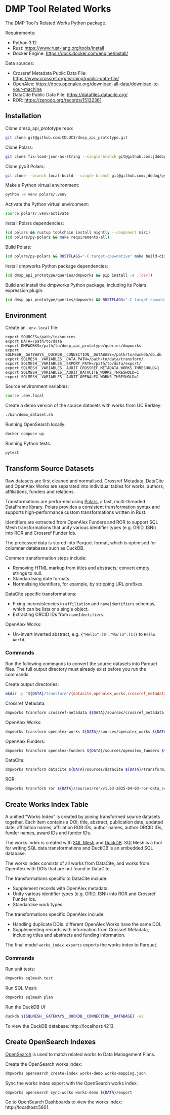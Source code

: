 # DMP Tool Related Works
The DMP Tool's Related Works Python package.

Requirements:
* Python 3.12
* Rust: https://www.rust-lang.org/tools/install
* Docker Engine: https://docs.docker.com/engine/install/

Data sources:
* Crossref Metadata Public Data File: https://www.crossref.org/learning/public-data-file/
* OpenAlex: https://docs.openalex.org/download-all-data/download-to-your-machine
* DataCite Public Data File: https://datafiles.datacite.org/
* ROR: https://zenodo.org/records/15132361

## Installation
Clone dmsp_api_prototype repo:
```bash
git clone git@github.com:CDLUC3/dmsp_api_prototype.git
```

Clone Polars:
```bash
git clone fix-load-json-as-string --single-branch git@github.com:jdddog/polars.git
```

Clone pyo3 Polars:
```bash
git clone --branch local-build --single-branch git@github.com:jdddog/pyo3-polars.git
```

Make a Python virtual environment:
```bash
python -m venv polars/.venv
```

Activate the Python virtual environment:
```bash
source polars/.venv/activate
```

Install Polars dependencies:
```bash
(cd polars && rustup toolchain install nightly --component miri)
(cd polars/py-polars && make requirements-all)
```

Build Polars:
```bash
(cd polars/py-polars && RUSTFLAGS="-C target-cpu=native" make build-dist-release)
```

Install dmpworks Python package dependencies:
```bash
(cd dmsp_api_prototype/queries/dmpworks && pip install -e .[dev])
```

Build and install the dmpworks Python package, including its Polars expression 
plugin:
```bash
(cd dmsp_api_prototype/queries/dmpworks && RUSTFLAGS="-C target-cpu=native" maturin develop --release)
```

## Environment
Create an `.env.local` file:
```commandline
export SOURCES=/path/to/sources
export DATA=/path/to/data
export DMPWORKS=/path/to/dmsp_api_prototype/queries/dmpworks
export SQLMESH__GATEWAYS__DUCKDB__CONNECTION__DATABASE=/path/to/duckdb/db.db
export SQLMESH__VARIABLES__DATA_PATH=/path/to/data/transform/
export SQLMESH__VARIABLES__EXPORT_PATH=/path/to/data/export/
export SQLMESH__VARIABLES__AUDIT_CROSSREF_METADATA_WORKS_THRESHOLD=1
export SQLMESH__VARIABLES__AUDIT_DATACITE_WORKS_THRESHOLD=1
export SQLMESH__VARIABLES__AUDIT_OPENALEX_WORKS_THRESHOLD=1
```

Source environment variables:
```bash
source .env.local
```

Create a demo version of the source datasets with works from UC Berkley:
```bash
./bin/demo_dataset.sh
```

Running OpenSearch locally:
```bash
docker compose up
```

Running Python tests:
```bash
pytest
```

## Transform Source Datasets
Raw datasets are first cleaned and normalised. Crossref Metadata, DataCite and
OpenAlex Works are separated into individual tables for works, authors, 
affiliations, funders and relations.

Transformations are performed using [Polars](https://pola.rs), a fast,
multi-threaded DataFrame library. Polars provides a consistent transformation
syntax and supports high-performance custom transformations written in Rust.

Identifiers are extracted from OpenAlex Funders and ROR to support SQL Mesh 
transformations that unify various identifier types (e.g. GRID, ISNI) into ROR 
and Crossref Funder Ids.

The processed data is stored into Parquet format, which is optimised for 
columnar databases such as DuckDB.

Common transformation steps include:
* Removing HTML markup from titles and abstracts; convert empty strings to null.
* Standardising date formats.
* Normalising identifiers, for example, by stripping URL prefixes.

DataCite specific transformations:
* Fixing inconsistencies in `affiliation` and `nameIdentifiers` schemas, which
can be lists or a single object.
* Extracting ORCID IDs from `nameIdentifiers`.

OpenAlex Works:
* Un-invert inverted abstract, e.g. `{"Hello":[0],"World":[1]}` to `Hello World`.

### Commands
Run the following commands to convert the source datasets into Parquet files.
The full output directory must already exist before you run the commands.

Create output directories:
```bash
mkdir -p "${DATA}/transform"/{datacite,openalex_works,crossref_metadata,openalex_funders,ror}
```

Crossref Metadata:
```bash
dmpworks transform crossref-metadata ${DATA}/sources/crossref_metadata ${DATA}/transform/crossref_metadata
```

OpenAlex Works:
```bash
dmpworks transform openalex-works ${DATA}/sources/openalex_works ${DATA}/transform/openalex_works
```

OpenAlex Funders:
```bash
dmpworks transform openalex-funders ${DATA}/sources/openalex_funders ${DATA}/transform/openalex_funders
```

DataCite:
```bash
dmpworks transform datacite ${DATA}/sources/datacite ${DATA}/transform/datacite
```

ROR:
```bash
dmpworks transform ror ${DATA}/sources/ror/v1.63-2025-04-03-ror-data_schema_v2.json ${DATA}/transform/ror
```

## Create Works Index Table
A unified "Works Index" is created by joining transformed source datasets
together. Each item contains a DOI, title, abstract, publication date, updated
date, affiliation names, affiliation ROR IDs, author names, author ORCID IDs,
funder names, award IDs and funder IDs.

The works index is created with [SQL Mesh](https://sqlmesh.readthedocs.io/en/latest/)
and [DuckDB](https://duckdb.org). SQLMesh is a tool for writing SQL data 
transformations and DuckDB is an embedded SQL database.

The works index consists of all works from DataCite, and works from OpenAlex
with DOIs that are not found in DataCite.

The transformations specific to DataCite include:
* Supplement records with OpenAlex metadata.
* Unify various identifier types (e.g. GRID, ISNI) into ROR and Crossref Funder 
Ids.
* Standardise work types.

The transformations specific OpenAlex include:
* Handling duplicate DOIs: different OpenAlex Works have the same DOI.
* Supplementing records with information from Crossref Metadata, including
titles and abstracts and funding information.

The final model `works_index.exports` exports the works index to Parquet.

### Commands
Run unit tests:
```bash
dmpworks sqlmesh test
```

Run SQL Mesh:
```bash
dmpworks sqlmesh plan
```

Run the DuckDB UI:
```bash
duckdb ${SQLMESH__GATEWAYS__DUCKDB__CONNECTION__DATABASE} -ui
```

To view the DuckDB database: http://localhost:4213.

## Create OpenSearch Indexes
[OpenSearch](https://opensearch.org) is used to match related works to
Data Management Plans.

Create the OpenSearch works index:
```bash
dmpworks opensearch create-index works-demo works-mapping.json
```

Sync the works index export with the OpenSearch works index:
```bash
dmpworks opensearch sync-works works-demo ${DATA}/export
```

Go to OpenSearch Dashboards to view the works index: http://localhost:5601.